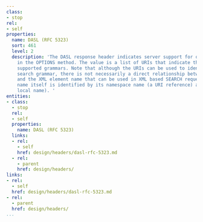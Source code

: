```yaml
---
class:
- stop
rel:
- self
properties:
  name: DASL (RFC 5323)
  sort: 461
  level: 2
  description: 'The DASL response header indicates server support for query grammars
    in the OPTIONS method. The value is a list of URIs that indicate the types of
    supported grammars. Note that although the URIs can be used to identify each supported
    search grammar, there is not necessarily a direct relationship between the URI
    and the XML element name that can be used in XML based SEARCH requests (the element
    name itself is identified by its namespace name (a URI reference) and the element''s
    local name). '
entities:
- class:
  - stop
  rel:
  - self
  properties:
    name: DASL (RFC 5323)
  links:
  - rel:
    - self
    href: design/headers/dasl-rfc-5323.md
  - rel:
    - parent
    href: design/headers/
links:
- rel:
  - self
  href: design/headers/dasl-rfc-5323.md
- rel:
  - parent
  href: design/headers/
...
```

